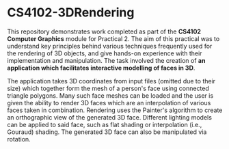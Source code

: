 # CS4102-3DRendering

This repository demonstrates work completed as part of the **CS4102 Computer Graphics** module for Practical 2. 
The aim of this practical was to understand key principles behind various techniques frequently used for the rendering of 3D objects, 
and give hands-on experience with their implementation and manipulation. The task involved the creation of **an application which facilitates 
interactive modelling of faces in 3D**.

The application takes 3D coordinates from input files (omitted due to their size) which together form the mesh of a person's face using connected 
triangle polygons. Many such face meshes can be loaded and the user is given the ability to render 3D faces which are an interpolation of various faces 
taken in combination. Rendering uses the Painter's algorithm to create an orthographic view of the generated 3D face. Different lighting models can be applied to said face, 
such as flat shading or interpolation (i.e., Gouraud) shading. The generated 3D face can also be manipulated via rotation.
